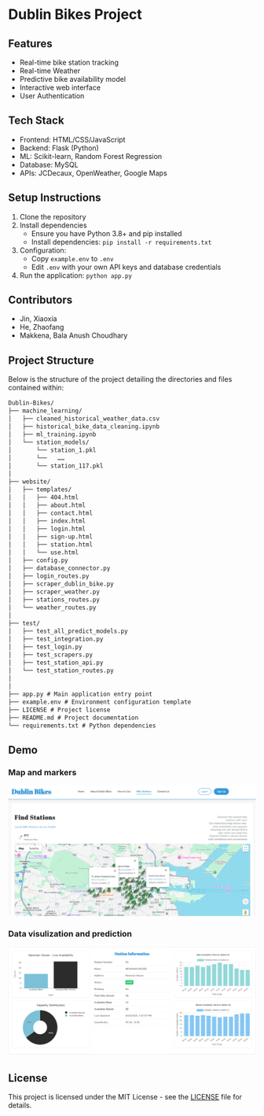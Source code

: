 # Dublin Bikes Project

## Features

- Real-time bike station tracking
- Real-time Weather 
- Predictive bike availability model 
- Interactive web interface
- User Authentication

## Tech Stack

- Frontend: HTML/CSS/JavaScript
- Backend: Flask (Python)
- ML: Scikit-learn, Random Forest Regression
- Database: MySQL
- APIs: JCDecaux, OpenWeather, Google Maps

## Setup Instructions

1. Clone the repository
2. Install dependencies
    - Ensure you have Python 3.8+ and pip installed
    -  Install dependencies:
        `pip install -r requirements.txt`
3. Configuration: 
    - Copy `example.env` to `.env`
    - Edit `.env` with your own API keys and database credentials
4. Run the application: `python app.py`

## Contributors

- Jin, Xiaoxia
- He, Zhaofang
- Makkena, Bala Anush Choudhary

## Project Structure

Below is the structure of the project detailing the directories and files contained within:
```
Dublin-Bikes/
├── machine_learning/
│   ├── cleaned_historical_weather_data.csv
│   ├── historical_bike_data_cleaning.ipynb
│   ├── ml_training.ipynb
│   └── station_models/
│       └── station_1.pkl
│       └──   ……
│       └── station_117.pkl
│
├── website/
│   ├── templates/
│   │   ├── 404.html
│   │   ├── about.html
│   │   ├── contact.html
│   │   ├── index.html
│   │   ├── login.html
│   │   ├── sign-up.html
│   │   ├── station.html
│   │   └── use.html
│   ├── config.py
│   ├── database_connector.py
│   ├── login_routes.py
│   ├── scraper_dublin_bike.py
│   ├── scraper_weather.py
│   ├── stations_routes.py
│   └── weather_routes.py
│
├── test/
│   ├── test_all_predict_models.py
│   ├── test_integration.py
│   ├── test_login.py
│   ├── test_scrapers.py
│   ├── test_station_api.py
│   └── test_station_routes.py
│
│
├── app.py # Main application entry point
├── example.env # Environment configuration template
├── LICENSE # Project license
├── README.md # Project documentation
└── requirements.txt # Python dependencies
```
## Demo

### Map and markers
![Map Screenshot](/additional_material/demo/map%20demo.png)
### Data visulization and prediction
![Data](/additional_material/demo/data%20and%20prediction%20visulization.png)
## License

This project is licensed under the MIT License - see the [LICENSE](LICENSE) file for details.
